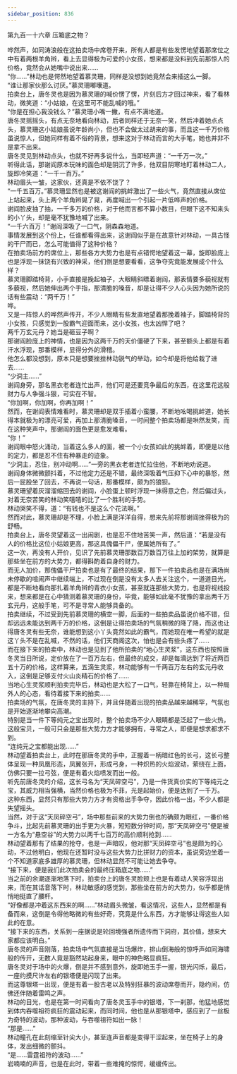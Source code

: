 ```yaml
---
sidebar_position: 836
---
```

 第九百一十六章 压箱底之物？


哗然声，如同涛浪般在这拍卖场中席卷开来，所有人都是有些发愣地望着那席位之中有着两根羊角辫，看上去显得极为可爱的小女孩，想来都是没料到先前那惊人的价格，竟然会从她嘴中说出来……  
“你……”林动也是愕然地望着慕灵珊，同样是没想到她竟然会来插这么一脚。  
“谁让那家伙那么讨厌。”慕灵珊嘟囔道。  
拍卖台上，唐冬灵也是因为慕灵珊的喊价愣了愣，片刻后方才回过神来，看了看林动，微笑道：“小姑娘，在这里可不能乱喊的哦。”  
“你是在担心我没钱么？”慕灵珊小嘴一撇，有点不满地道。  
唐冬灵摇摇头，有点无奈地看向林动，后者同样还于无奈一笑，然后冲着她点点头，慕灵珊这小姑娘虽说年龄尚小，但也不会做太过胡来的事，而且这一千万价格虽说惊人，但她同样有着不俗的背景，想来这对于林动而言的大手笔，她也并非不是拿不出来。  
唐冬灵见到林动点头，也就不好再多说什么，当即轻声道：“一千万一次。”  
听得此话，那谢阎原本玩味的面色却是阴沉了许多，他双目阴寒地盯着林动二人，旋即冷笑道：“一千一百万。”  
林动眉头一皱，这家伙，还真是不依不饶了？  
“一千五百万。”慕灵珊显然也是被这谢阎的挑衅激出了一些火气，竟然直接从席位上站起来，头上两个羊角辫晃了晃，再度喊出一个引起一片低哗声的价格。  
谢阎脸皮抽了抽，一千多万的价格，对于他而言都不算小数目，但眼下这不知来头的小丫头，却是毫不犹豫地喊了出来。  
“一千六百万！”谢阎深吸了一口气，阴森森地道。  
事情发展到这个份上，任谁都看得出来，这谢阎似乎是在故意针对林动，一具古怪的干尸而已，怎么可能值得了这种价格？  
在拍卖场前方的席位上，那些各方大势力也是有点错愕地望着这一幕，旋即脸庞上也是浮现一抹饶有兴致的神采，他们倒是想要看看，这争夺究竟能发展成个什么样？  
慕灵珊脚踏椅背，小手直接是挽起袖子，大眼睛斜瞟着谢阎，那表情要多藐视就有多藐视，然后她伸出两个手指，那清脆的嗓音，却是让得不少人心头因为她所说的话有些震动：“两千万！”  
哗。  
又是一阵惊人的哗然声传开，不少人眼睛有些发直地望着那挽着袖子，脚踏椅背的小女孩，只感觉到一股霸气迎面而来，这小女孩，也太凶悍了吧？  
两千万玄元丹？她当是砸豆子啊？  
那谢阎脸庞上的神情，也是因为这两千万的天价僵硬了下来，甚至额头上都是有着汗水浮现，那番模样，显得分外的滑稽。  
他怎么都没想到，原本只是想要挫挫林动锐气的举动，如今却是将他给栽了进去……  
“少洞主……”  
谢阎身旁，那名黑衣老者连忙出声，他们可是还要竞争最后的东西，在这里花这般财力与人争强斗狠，可实在不智。  
“你加啊，你加啊，你再加啊！”  
然而，在谢阎表情难看时，慕灵珊却是双手插着小蛮腰，不断地吆喝挑衅道，她长得本就极为的漂亮可爱，再加上那清脆嗓音，一时间整个拍卖场都是哄然发笑，而在这种笑声中，那谢阎的面色更是愈发难看。  
“你！”  
谢阎眼中怒火涌动，当着这么多人的面，被一个小女孩如此的挑衅着，即便是以他的定力，都是忍不住有种暴走的迹象。  
“少洞主，忍住，别冲动啊……”一旁的黑衣老者连忙拉住他，不断地劝说道。  
谢阎身体微微颤抖着，不过他定力还是不错，最终深吸着气压抑下心中的暴怒，然后一屁股坐了回去，不再说一句话，那番模样，颇为的狼狈。  
慕灵珊望着灰溜溜缩回去的谢阎，小脸蛋上顿时浮现一抹得意之色，然后偏过头，对着无奈苦笑的林动笑嘻嘻的比了一个胜利的手势。  
林动哭笑不得，道：“有钱也不是这么个花法啊。”  
然而对此，慕灵珊却是不理，小脸上满是洋洋自得，想来先前将那谢阎挫得极为的舒畅。  
拍卖台上，唐冬灵望着这一出闹剧，也是忍不住地苦笑一声，然后道：“若是没有人的价格比这位小姑娘更高，那这具傀儡干尸，便属她所有了。”  
这一次，再没有人开价，见识了先前慕灵珊那数百万数百万往上加的架势，就算是那些坐在前方的大势力，都得斟酌着自身的财力。  
而无人加价，那傀儡干尸拍卖也是有了最终的结果，那下一件拍卖品也是在满场尚未停歇的喧闹声中继续端上，不过现在倒是没有太多人去关注这个，一道道目光，都是不断地看向那扎着羊角辫的青衣小女孩，甚至就连那些大势力，也是将视线投来，想来都是在心中猜测着慕灵珊的身份，毕竟，能够如此毫不犹豫的拿出两千万玄元丹，这般手笔，可不是寻常人能够具备的。  
拍卖继续，不过受到先前慕灵珊的横空一脚，后面的一些拍卖品虽说价格不错，但却远远未能达到两千万的价格，这倒是让得拍卖场的气氛稍微的降了降，而这也让得唐冬灵有些无奈，谁能想到这小丫头竟然如此的霸气，而她现在唯一希望的就是这丫头不是在乱喊，不然的话，他们天商阁这次，怕也是会有些头疼了……  
而在接下来的拍卖中，林动也是见到了他所拍卖的“地心生灵浆”，这东西也按照唐冬灵当日所说，定价放在了一百万左右，但最终的成交，却是每滴达到了将近两百五十万的价格，这样算来，五滴生灵浆，林动能够有一千两百万左右的玄元丹收入，这倒是足够支付火山炎精石的价格了……  
当地心生灵浆顺利拍卖完毕后，林动也是大松了一口气，轻靠在椅背上，以一种局外人的心态，看待着接下来的拍卖……  
拍卖场的气氛，在唐冬灵的主持下，并且伴随着出现的拍卖品越来越稀罕，气氛也是开始逐渐地攀向高潮。  
特别是当一件下等纯元之宝出现时，整个拍卖场不少人眼睛都是泛起了一些火热，这般宝贝，一般可只会是那些大势力方才能够拥有，寻常之人，即便是想求都求不到。  
“连纯元之宝都能出现……”  
林动望着拍卖台上，此时在那唐冬灵的手中，正握着一柄暗红色的长弓，这长弓整体呈现一种凤凰形态，凤翼张开，形成弓身，一种炽热的火焰波动，萦绕在上面，仿佛只要一拉弓弦，便是有着火焰喷发而出一般。  
听先前唐冬灵的介绍，这长弓名为“天凤碎空弓”，乃是一件货真价实的下等纯元之宝，其威力相当强横，当然价格也极为不菲，光是起始价，便是达到了一千万。  
这种东西，显然只有那些大势力方才有资格出手争夺，因此价格一出，不少人都是失望摇头。  
当然，对于这“天凤碎空弓”，场中那些前来的大势力倒也的确颇为眼红，一番价格争斗，比起先前慕灵珊的出手更为火暴，短短数分钟时间，那“天凤碎空弓”便是被一方名为“悬空谷”的大势力以两千七百万的高价顺利抢到……  
林动望着那有了结果的抢夺，也是一声暗叹，他对那“天凤碎空弓”也是颇为的心动，不过他明白，他现在还暂时没与这些大势力比拼财力的资本，虽说旁边坐着一个不知道家底多雄厚的慕灵珊，但林动显然不可能让她去争夺。  
“接下来，便是我们此次拍卖会的最终压箱底之物……”  
当之前的余潮逐渐地落下时，拍卖台上的唐冬灵脸颊上也是有着动人笑容浮现出来，而在其话音落下时，林动敏感的感觉到，那些坐在前方的大势力，似乎都是悄悄地挺直了腰杆。  
“好像都是冲着这东西来的啊……”林动眉头微皱，看这情况，这些人，显然都是有备而来，这倒是令得他略微的有些好奇，究竟是什么东西，方才能够让得这些人如此的在意。  
“接下来的东西，关系到一座据说是轮回境强者所遗传而下洞府，其价值，想来大家都应该明白。”  
唐冬灵的声音刚落，拍卖场中气氛直接是当场爆炸，排山倒海般的惊呼声如同海啸般的传开，无数人竟是豁然站起身来，眼中的神色略显疯狂。  
唐冬灵对于场中的火爆，倒是并不感到意外，旋即她玉手一握，银光闪烁，最后，一座约摸尺许左右的银塔便是闪现了出来。  
而这尊银塔一出现，便是有着一股古老以及特别狂暴的波动席卷而开，隐约间，仿佛还伴随着雷鸣之声。  
林动的目光，也是在第一时间看向了唐冬灵玉手中的银塔，下一刹那，他猛地感觉到体内吞噬祖符疯狂的震动起来，而同时间，他也是从那银塔中，感应到了一丝极为奇特的波动，那种波动，与吞噬祖符如出一脉！  
“那是……”  
林动瞳孔在此刻缩至针尖大小，甚至连声音都是变得干涩起来，坐在椅子上的身体，发出细微的颤抖。  
“是……雷霆祖符的波动……”  
岩喃喃的声音，也是在此时，带着一些难掩的惊愕，缓缓传出。  
  
  
